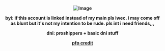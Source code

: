 <p align="center">
  <h4 align="center"
    </a>

![Image](https://github.com/user-attachments/assets/b108e754-9f3b-4119-be02-29f09f875498)

<p></p>

byi:
if this account is linked instead of my main pls iwec. i may come off as blunt but it's not my intention to be rude.
pls int i need friends,,,

<p></p>
dni: proshippers + basic dni stuff

[pfp credit](https://www.pinterest.com/pin/195625177559163847/)
